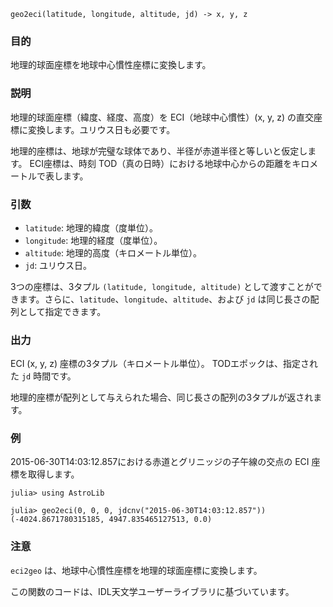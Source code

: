 ```
geo2eci(latitude, longitude, altitude, jd) -> x, y, z
```

### 目的

地理的球面座標を地球中心慣性座標に変換します。

### 説明

地理的球面座標（緯度、経度、高度）を ECI（地球中心慣性）(x, y, z) の直交座標に変換します。ユリウス日も必要です。

地理的座標は、地球が完璧な球体であり、半径が赤道半径と等しいと仮定します。 ECI座標は、時刻 TOD（真の日時）における地球中心からの距離をキロメートルで表します。

### 引数

  * `latitude`: 地理的緯度（度単位）。
  * `longitude`: 地理的経度（度単位）。
  * `altitude`: 地理的高度（キロメートル単位）。
  * `jd`: ユリウス日。

3つの座標は、3タプル `(latitude, longitude, altitude)` として渡すことができます。さらに、`latitude`、`longitude`、`altitude`、および `jd` は同じ長さの配列として指定できます。

### 出力

ECI (x, y, z) 座標の3タプル（キロメートル単位）。 TODエポックは、指定された `jd` 時間です。

地理的座標が配列として与えられた場合、同じ長さの配列の3タプルが返されます。

### 例

2015-06-30T14:03:12.857における赤道とグリニッジの子午線の交点の ECI 座標を取得します。

```jldoctest
julia> using AstroLib

julia> geo2eci(0, 0, 0, jdcnv("2015-06-30T14:03:12.857"))
(-4024.8671780315185, 4947.835465127513, 0.0)
```

### 注意

`eci2geo` は、地球中心慣性座標を地理的球面座標に変換します。

この関数のコードは、IDL天文学ユーザーライブラリに基づいています。
